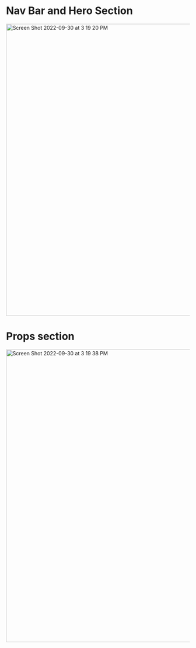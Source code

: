<h1> Nav Bar and Hero Section </h1>
<img width="798" alt="Screen Shot 2022-09-30 at 3 19 20 PM" src="https://user-images.githubusercontent.com/89409701/193350177-eaa49e57-5574-4a88-992d-a8da83768fc2.png">


<h1> Props section </h1>
<img width="800" alt="Screen Shot 2022-09-30 at 3 19 38 PM" src="https://user-images.githubusercontent.com/89409701/193350197-b98bda66-3773-463c-98f9-fc39db62104b.png">
